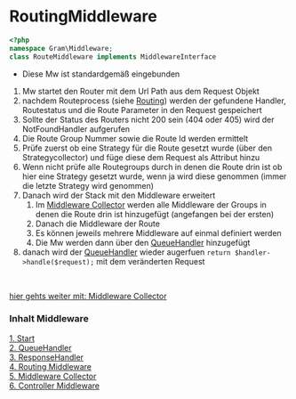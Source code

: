 # RoutingMiddleware

````php
<?php
namespace Gram\Middleware;
class RouteMiddleware implements MiddlewareInterface
````
- Diese Mw ist standardgemäß eingebunden

1. Mw startet den Router mit dem Url Path aus dem Request Objekt
2. nachdem Routeprocess (siehe [Routing](../Routing/index.md)) werden der gefundene Handler, Routestatus und die Route Parameter in den Request gespeichert
3. Sollte der Status des Routers nicht 200 sein (404 oder 405) wird der NotFoundHandler aufgerufen
4. Die Route Group Nummer sowie die Route Id werden ermittelt
5. Prüfe zuerst ob eine Strategy für die Route gesetzt wurde (über den Strategycollector) und füge diese dem Request als Attribut hinzu
6. Wenn nicht prüfe alle Routegroups durch in denen die Route drin ist ob hier eine Strategy gesetzt wurde, wenn ja wird diese genommen (immer die letzte Strategy wird genommen)
7. Danach wird der Stack mit den Middleware erweitert
	1. Im [Middleware Collector](mwcollector.md) werden alle Middleware der Groups in denen die Route drin ist hinzugefügt (angefangen bei der ersten)
	2. Danach die Middleware der Route
	3. Es können jeweils mehrere Middleware auf einmal definiert werden
	4. Die Mw werden dann über den [QueueHandler](queuehandle.md) hinzugefügt
8. danach wird der [QueueHandler](queuehandle.md) wieder augerfuen ``return $handler->handle($request);`` mit dem veränderten Request 

<br>

[hier gehts weiter mit: Middleware Collector](mwcollector.md)

### Inhalt Middleware
[1. Start](index.md) <br>
[2. QueueHandler](queuehandle.md) <br>
[3. ResponseHandler](responsehandle.md) <br>
[4. Routing Middleware](routingmw.md) <br>
[5. Middleware Collector](mwcollector.md) <br>
[6. Controller Middleware](controllermw.md)
